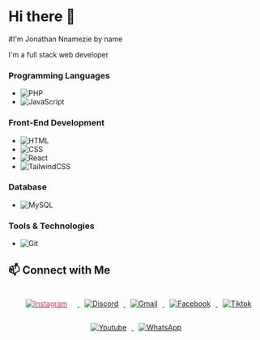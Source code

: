 # Hi there 👋
#I'm Jonathan Nnamezie by name

I'm a full stack web developer 

### Programming Languages
- ![PHP](https://img.shields.io/badge/PHP-777BB4?style=for-the-badge&logo=php&logoColor=white)
- ![JavaScript](https://img.shields.io/badge/JavaScript-F7DF1E?style=for-the-badge&logo=javascript&logoColor=black)

### Front-End Development
- ![HTML](https://img.shields.io/badge/HTML5-E34F26?style=for-the-badge&logo=html5&logoColor=white)
- ![CSS](https://img.shields.io/badge/CSS3-1572B6?style=for-the-badge&logo=css3&logoColor=white)
- ![React](https://img.shields.io/badge/React-20232A?style=for-the-badge&logo=react&logoColor=61DAFB)
- ![TailwindCSS](https://img.shields.io/badge/TailwindCSS-38B2AC?style=for-the-badge&logo=tailwind-css&logoColor=white)

### Database
- ![MySQL](https://img.shields.io/badge/MySQL-4479A1?style=for-the-badge&logo=mysql&logoColor=white)

### Tools & Technologies
- ![Git](https://img.shields.io/badge/Git-F05032?style=for-the-badge&logo=git&logoColor=white)


## 📫 Connect with Me

<div align="center">
  <a href="https://www.instagram.com/joecode001?igsh=cjd4dXYzMTAxcmF3">
    <img src="https://img.icons8.com/ios-filled/50/000000/instagram-new.png" alt="Instagram" style="color: #E1306C; border-radius: 5px; margin: 10px; padding: 10px;" />
  </a>
  <a href="https://discord.com/invite/zwh3SVgk">
    <img src="https://img.icons8.com/ios-filled/50/000000/discord-logo.png" alt="Discord" style="margin: 10px;" />
  </a>
  <a href="mailto:jctech333@gmail.com?subject=Let's Connect&body=I need your Services">
    <img src="https://img.icons8.com/ios-filled/50/000000/gmail.png" alt="Gmail" style="margin: 10px;" />
  </a>
  <a href="https://www.facebook.com/JoeCode001?mibextid=ZbWKwL">
    <img src="https://img.icons8.com/ios-filled/50/000000/facebook.png" alt="Facebook" style="margin: 10px;" />
  </a>
  <a href="https://www.tiktok.com/@joecode001?_t=8mcMGshMj0H&_r=1">
    <img src="https://img.icons8.com/ios-filled/50/000000/tiktok.png" alt="Tiktok" style="margin: 10px;" />
  </a>
  <a href="https://youtube.com/@joecode001?si=UroXphbseKwgYoj_">
    <img src="https://img.icons8.com/ios-filled/50/000000/youtube.png" alt="Youtube" style="margin: 10px;" />
  </a>
  <a href="https://wa.me/message/3KQ22NAAHCSKE1">
    <img src="https://img.icons8.com/ios-filled/50/000000/whatsapp.png" alt="WhatsApp" style="margin: 10px;" />
  </a>
</div>
